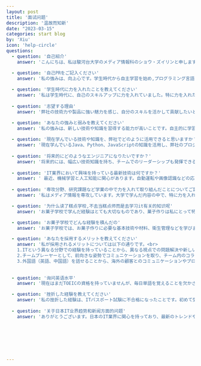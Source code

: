 ```yaml
---
layout: post
title: '面试问题'
description: '温故而知新'
date: "2023-03-15"
categories: start blog
by: 'Xiu'
icon: 'help-circle'
questions:
  - question: '自己紹介'
    answer: 'こんにちは、私は駿河台大学のメディア情報科のショウ・ズイリンと申します。私はIT企業での活躍を目指し.プログラミングやウェブデザイン、データ解析など、IT分野において様々なスキルを身につけてきました。これまでの経験を活かし、会社に貢献できるよう努めてまいります。よろしくお願いいたします。'

  - question: '自己PRをご記入ください'
    answer: '私の強みは、向上心です。学生時代から自主学習を始め,プログラミング言語を学び、プログラムを書くことで、問題解決の能力と創造力を伸ばした。また、チームプロジェクトに参加することで、コミュニケーション能力を向上させ、協調性も身につけました。御社の開発部門に興味を持ち、私の経験を活かしてお客様の要望を把握し、最適なソリューションを提供することができます。また自己改善を重視し、チームに貢献しながら一緒に成長していきたいと思います。'
    
  - question: '学生時代に力を入れたことを教えてください'
    answer: '私は学生時代に、自己のスキルアップに力を入れていました。特に力を入れたのは、Javaプログラミングの学習でした。独学で学び、独学で基礎知識や開発スキルを身につけました。オンライン模擬試験で不足分野を特定し、改善し、最終的にJava資格を取得しました。この経験で、自己学習力を高め、目標に努力する大切さや、新しいチャレンジの楽しさ、自己成長の意義を感じました。'
    
  - question: '志望する理由'
    answer: '弊社の技術力や製品に強い魅力を感じ、自分のスキルを活かして貢献したいと考えました。また、社内の風土やチームワークの良さにも惹かれました。弊社で働くことで、技術者として成長できると確信しています。'

  - question: 'あなたの強みと弱みを教えてください'
    answer: '私の強みは、新しい技術や知識を習得する能力が高いことです。自主的に学習し、実践を通じて習得していくことが得意です。一方、私の弱みは、時には細部にこだわりすぎてしまうことです。しかし、時間管理や優先順位の設定を意識することで、効率的にタスクをこなすよう努力しています。'
    
  - question: '現在学んでいる技術や知識を、弊社でどのように活用できると思いますか？'
    answer: '現在学んでいるJava、Python、JavaScriptの知識を活用し、弊社のプロジェクト開発に貢献できると思います。また、機械学習の基本的な知識も持っているため、今後の技術開発にも役立てられると考えています。'
  
  - question: '将来的にどのようなエンジニアになりたいですか？'
    answer: '将来的には、幅広い技術知識を持ち、チームでのリーダーシップも発揮できるエンジニアになりたいです。また、社会に貢献できるような技術開発に携わりたいと考えています。'
  
  - question: 'IT業界において興味を持っている最新技術は何ですか？'
    answer: ' 最近、機械学習と人工知能に関心があります。自動運転や画像認識などの応用技術が急速に発展しており、今後のIT業界に大きな影響を与えると思っています。'
  
  - question: '専攻分野、研究課題など学業の中で力を入れて取り組んだことについてご記入ください'
    answer: '私はメディア情報を専攻しています。大学で学んだ内容の中で、特に力を入れて取り組んだのはデータベースとWebの設計でした。データベースについては、SQLを中心に学び、簡単なクエリの作成から複雑なデータベースの設計まで幅広く学びました。また、Webの設計については、HTMLやCSS、JavaScriptを学び、自分で簡単なWebページの作成から始め、jQueryやVueを使用してより複雑なデザインを実現することができました。'

  - question: '为什么读了糕点学校,不去当糕点师而是去学习it有关的知识呢'
    answer: 'お菓子学校で学んだ経験はとても大切なものであり、菓子作りは私にとって特別なものです。しかし、IT業界に興味を持ち、プログラミングを学ぶことで、新たな挑戦をすることができると感じたからです。IT業界は、技術の進歩が早く、常に新しいことに挑戦できる環境があります。また、IT業界は、独学でスキルアップできるという点も魅力的でした。私は、自分自身の成長のために、新しいことに挑戦し続けたいと思っています。'

  - question: 'お菓子学校でどんな経験を積んだの'
    answer: 'お菓子学校では、お菓子作りに必要な基本技術や材料、衛生管理などを学びました。また、様々な種類のお菓子を作る中で、創造性や発想力を養いました。授業や実習を通じて、チームワークやリーダーシップなども学びました。私がお菓子学校で最優秀学生賞を受賞したのは、授業や実習に真剣に取り組み、先生方や仲間と協力しながら、自分自身の技術向上に全力で取り組んだからだと思います。'

  - question: 'あなたを採用するメリットを教えてください'
    answer: '私が採用されるメリットについては以下の通りです。<br>
    1.ITという異なる分野での経験を持っていることから、異なる視点での問題解決や新しいアイデアを提供できます。<br>
    2.チームプレーヤーとして、前向きな姿勢でコミュニケーションを取り、チーム内のコラボレーションをサポートすることができます。新しい技術や知識を積極的に学び、自己成長に努めることができます。これにより、会社の発展や目標達成に向けた貢献が期待できます。<br>
    3.外国語（英語、中国語）を話せることから、海外の顧客とのコミュニケーションやプロジェクトにも貢献できます。'
    
    
  - question: '询问英语水平'
    answer: '現在はまだTOEICの資格を持っていませんが、毎日単語を覚えることを欠かさずに2年間続けています。自分自身で勉強していますが、日常会話については理解できるレベルに達していると思います。今後も英語の学習を続け、より高いレベルの英語力を目指しています。'

  - question: '挫折した経験を教えてください'
    answer: '私の挫折した経験は、ITパスポート試験に不合格になったことです。初めて受けた時、ITに関する基礎的な知識が不十分で、結果的に落ちてしまいました。しかし、私はその失敗から多くのことを学び、知識をより深めるために勉強を続けました。2回目に挑戦した時は合格することができ、その経験から、私は努力と継続的な学習の重要性を理解しました。' 
      
  - question: '关于日本IT业界趋势和新闻方面的问题'
    answer: 'ありがとうございます。日本のIT業界に関心を持っており、最新のトレンドやニュースにも注目しています。例えば、最近では、クラウドコンピューティングやビッグデータ、人工知能などが注目されています。また、企業や政府のデジタル化の動きも進んでおり、その影響も注目されています。私は、このようなトレンドやニュースに常に注意を払い、学習に役立てています。面接においても、日本のIT業界の動向についての質問に答えられるよう、情報収集に努めています。'
    




    

---
```


